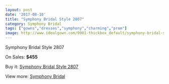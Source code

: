 ```yaml
---
layout: post
date: '2017-08-10'
title: "Symphony Bridal Style 2807"
category: Symphony Bridal
tags: ["gowns","dresses","symphony","charming","prom"]
image: http://www.idealgown.com/9901-thickbox_default/symphony-bridal-style-2807.jpg
---
```

Symphony Bridal Style 2807

On Sales: **$455**
<a href="https://www.idealgown.com/en/symphony-bridal/4092-symphony-bridal-style-2807.html"><amp-img layout="responsive" width="600" height="600" src="//www.idealgown.com/9901-thickbox_default/symphony-bridal-style-2807.jpg" alt="Symphony Bridal Style 2807 0" /></a>
<a href="https://www.idealgown.com/en/symphony-bridal/4092-symphony-bridal-style-2807.html"><amp-img layout="responsive" width="600" height="600" src="//www.idealgown.com/9902-thickbox_default/symphony-bridal-style-2807.jpg" alt="Symphony Bridal Style 2807 1" /></a>

Buy it: [Symphony Bridal Style 2807](https://www.idealgown.com/en/symphony-bridal/4092-symphony-bridal-style-2807.html "Symphony Bridal Style 2807")

View more: [Symphony Bridal](https://www.idealgown.com/en/47-symphony-bridal "Symphony Bridal")
